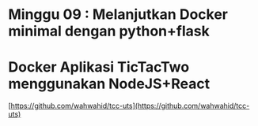 # Minggu 09 : Melanjutkan Docker minimal dengan python+flask

# Docker Aplikasi TicTacTwo menggunakan NodeJS+React
[https://github.com/wahwahid/tcc-uts](https://github.com/wahwahid/tcc-uts)